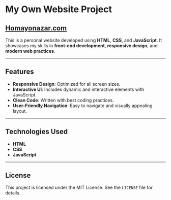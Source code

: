 # My Own Website Project

## [Homayonazar.com](https://homayonazar.com)  
This is a personal website developed using **HTML**, **CSS**, and **JavaScript**. It showcases my skills in **front-end development**, **responsive design**, and **modern web practices**.

---

## Features  
- **Responsive Design**: Optimized for all screen sizes.  
- **Interactive UI**: Includes dynamic and interactive elements with JavaScript.  
- **Clean Code**: Written with best coding practices.  
- **User-Friendly Navigation**: Easy to navigate and visually appealing layout.  

---

## Technologies Used  
- **HTML**  
- **CSS**  
- **JavaScript**  

---

## License  
This project is licensed under the MIT License. See the `LICENSE` file for details.
